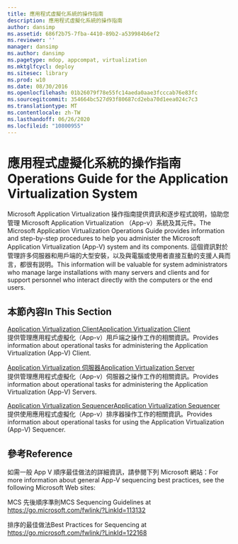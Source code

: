 ```yaml
---
title: 應用程式虛擬化系統的操作指南
description: 應用程式虛擬化系統的操作指南
author: dansimp
ms.assetid: 686f2b75-7fba-4410-89b2-a539984b6ef2
ms.reviewer: ''
manager: dansimp
ms.author: dansimp
ms.pagetype: mdop, appcompat, virtualization
ms.mktglfcycl: deploy
ms.sitesec: library
ms.prod: w10
ms.date: 08/30/2016
ms.openlocfilehash: 01b26079f78e55fc14aeda0aae3fcccab76e83fc
ms.sourcegitcommit: 354664bc527d93f80687cd2eba70d1eea024c7c3
ms.translationtype: MT
ms.contentlocale: zh-TW
ms.lasthandoff: 06/26/2020
ms.locfileid: "10800955"
---
```

# <span data-ttu-id="51180-103">應用程式虛擬化系統的操作指南</span><span class="sxs-lookup"><span data-stu-id="51180-103">Operations Guide for the Application Virtualization System</span></span>


<span data-ttu-id="51180-104">Microsoft Application Virtualization 操作指南提供資訊和逐步程式說明，協助您管理 Microsoft Application Virtualization （App-v）系統及其元件。</span><span class="sxs-lookup"><span data-stu-id="51180-104">The Microsoft Application Virtualization Operations Guide provides information and step-by-step procedures to help you administer the Microsoft Application Virtualization (App-V) system and its components.</span></span> <span data-ttu-id="51180-105">這個資訊對於管理許多伺服器和用戶端的大型安裝，以及與電腦或使用者直接互動的支援人員而言，都很有説明。</span><span class="sxs-lookup"><span data-stu-id="51180-105">This information will be valuable for system administrators who manage large installations with many servers and clients and for support personnel who interact directly with the computers or the end users.</span></span>

## <span data-ttu-id="51180-106">本節內容</span><span class="sxs-lookup"><span data-stu-id="51180-106">In This Section</span></span>


<a href="" id="application-virtualization-client"></a>[<span data-ttu-id="51180-107">Application Virtualization Client</span><span class="sxs-lookup"><span data-stu-id="51180-107">Application Virtualization Client</span></span>](application-virtualization-client.md)  
<span data-ttu-id="51180-108">提供管理應用程式虛擬化（App-v）用戶端之操作工作的相關資訊。</span><span class="sxs-lookup"><span data-stu-id="51180-108">Provides information about operational tasks for administering the Application Virtualization (App-V) Client.</span></span>

<a href="" id="application-virtualization-server"></a>[<span data-ttu-id="51180-109">Application Virtualization 伺服器</span><span class="sxs-lookup"><span data-stu-id="51180-109">Application Virtualization Server</span></span>](application-virtualization-server.md)  
<span data-ttu-id="51180-110">提供管理應用程式虛擬化（App-v）伺服器之操作工作的相關資訊。</span><span class="sxs-lookup"><span data-stu-id="51180-110">Provides information about operational tasks for administering the Application Virtualization (App-V) Servers.</span></span>

<a href="" id="application-virtualization-sequencer"></a>[<span data-ttu-id="51180-111">Application Virtualization Sequencer</span><span class="sxs-lookup"><span data-stu-id="51180-111">Application Virtualization Sequencer</span></span>](application-virtualization-sequencer.md)  
<span data-ttu-id="51180-112">提供使用應用程式虛擬化（App-v）排序器操作工作的相關資訊。</span><span class="sxs-lookup"><span data-stu-id="51180-112">Provides information about operational tasks for using the Application Virtualization (App-V) Sequencer.</span></span>

## <span data-ttu-id="51180-113">參考</span><span class="sxs-lookup"><span data-stu-id="51180-113">Reference</span></span>


<span data-ttu-id="51180-114">如需一般 App V 順序最佳做法的詳細資訊，請參閱下列 Microsoft 網站：</span><span class="sxs-lookup"><span data-stu-id="51180-114">For more information about general App-V sequencing best practices, see the following Microsoft Web sites:</span></span>

<span data-ttu-id="51180-115">MCS 先後順序準則</span><span class="sxs-lookup"><span data-stu-id="51180-115">MCS Sequencing Guidelines at</span></span> <https://go.microsoft.com/fwlink/?LinkId=113132>

<span data-ttu-id="51180-116">排序的最佳做法</span><span class="sxs-lookup"><span data-stu-id="51180-116">Best Practices for Sequencing at</span></span> <https://go.microsoft.com/fwlink/?LinkId=122168>

 

 





